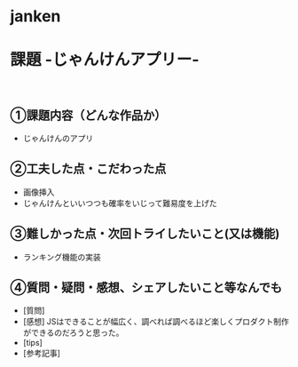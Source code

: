# janken

# 課題 -じゃんけんアプリー-
​
## ①課題内容（どんな作品か）
- じゃんけんのアプリ
​
## ②工夫した点・こだわった点
- 画像挿入
- じゃんけんといいつつも確率をいじって難易度を上げた
​
## ③難しかった点・次回トライしたいこと(又は機能)
- ランキング機能の実装
​
## ④質問・疑問・感想、シェアしたいこと等なんでも
- [質問] 
- [感想] JSはできることが幅広く、調べれば調べるほど楽しくプロダクト制作ができるのだろうと思った。
- [tips]
- [参考記事]
